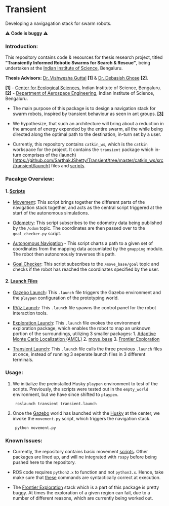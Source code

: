 # Transient

Developing a navigagation stack for swarm robots.

:warning: **Code is buggy** :warning:

### Introduction:

This repository contains code & resources for thesis research project, titled **"Transiently Informed Robotic Swarms for Search & Rescue"**, being undertaken at the <a title="IISc" href="https://iisc.ac.in" target="_blank">Indian Institute of Science</a>, Bengaluru.

**Thesis Advisors:** <a title="Professor Guttal" href="https://teelabiisc.wordpress.com/curriculum-vitae/" target="_blank">Dr. Vishwesha Guttal</a> **[1]** & <a title="Professor Ghose" href="http://aero.iisc.ac.in/people/debasish-ghose/" target="_blank">Dr. Debasish Ghose</a> **[2]**.

**[1]** - <a title="CES, IISc" href="http://ces.iisc.ernet.in" target="_blank">Center for Ecological Sciences</a>, Indian Institute of Science, Bengaluru.
<br>
**[2]** - <a title="Aerospace Engineering, IISc" href="http://www.aero.iisc.ernet.in" target="_blank">Department of Aerospace Engineering</a>, Indian Institute of Science, Bengaluru.

- The main purpose of this package is to design a navigation stack for swarm robots, inspired by transient behaviour as seen in ant groups. <a title="Gelblum et al" href="https://www.nature.com/articles/ncomms8729" target="_blank">**[3]**</a>

- We hypothesize, that such an architecture will bring about a reduction in the amount of energy expended by the entire swarm, all the while being directed along the optimal path to the destination, in-turn set by a user.

- Currently, this repository contains ```catkin_ws```, which is the ```catkin``` workspace for the project. It contains the ```transient``` package which in-turn comprises of the (launch)[https://github.com/SarthakJShetty/Transient/tree/master/catkin_ws/src/transient/launch] files and [scripts](https://github.com/SarthakJShetty/Transient/tree/master/catkin_ws/src/transient/scripts).

### Pacakge Overview:

#### 1. [Scripts](https://github.com/SarthakJShetty/Transient/tree/master/catkin_ws/src/transient/scripts)
	
- [Movement](https://github.com/SarthakJShetty/Transient/blob/master/catkin_ws/src/transient/scripts/movement.py): This script brings together the different parts of the navigation stack together, and acts as the central script triggered at the start of the autonomous simulations.

- [Odometry](https://github.com/SarthakJShetty/Transient/blob/master/catkin_ws/src/transient/scripts/odometry.py): This script subscribes to the odometry data being published by the ```/odom``` topic. The coordinates are then passed over to the ```goal_checker.py``` script.
	
- [Autonomous Navigation](https://github.com/SarthakJShetty/Transient/blob/master/catkin_ws/src/transient/scripts/autonomous_navigation.py) - This script charts a path to a given set of coordinates from the mapping data accumlated by the ```gmapping``` module. The robot then autonomously traverses this path.
	
- [Goal Checker](https://github.com/SarthakJShetty/Transient/blob/master/catkin_ws/src/transient/scripts/goal_checker.py): This script subscribes to the ```/move_base/goal``` topic and checks if the robot has reached the coordinates specified by the user.

#### 2. [Launch Files](https://github.com/SarthakJShetty/Transient/tree/master/catkin_ws/src/transient/launch)

- [Gazebo Launch](https://github.com/SarthakJShetty/Transient/blob/master/catkin_ws/src/transient/launch/transient_gazebo.launch): This ```.launch``` file triggers the Gazebo environment and the ```playpen``` configuration of the prototyping world.
	
- [RViz Launch](https://github.com/SarthakJShetty/Transient/blob/master/catkin_ws/src/transient/launch/transient_rviz.launch): This ```.launch``` file spawns the control panel for the robot interaction tools.
	
- [Exploration Launch](https://github.com/SarthakJShetty/Transient/blob/master/catkin_ws/src/transient/launch/transient_exploration.launch): This ```.launch``` file evokes the environment exploration package, which enables the robot to map an unknown portion of the surroundings, utilizing 3 smaller packages: 1. [Adaptive Monte Carlo Localization (AMCL)](http://wiki.ros.org/amcl) 2. [move_base](http://wiki.ros.org/move_base) 3. [Frontier Exploration](http://wiki.ros.org/frontier_exploration)

- [Transient Launch](https://github.com/SarthakJShetty/Transient/blob/master/catkin_ws/src/transient/launch/transient.launch): This ```.launch``` file calls the three previous ```.launch``` files at once, instead of running 3 seperate launch files in 3 different terminals.

### Usage:

1. We initialize the preinstalled Husky ```playpen``` environment to test of the scripts. Previously, the scripts were tested out in the ```empty_world``` environment, but we have since shifted to ```playpen```.
		
		roslaunch transient transient.launch

2. Once the <a title="Gazebo" href="http://gazebosim.org/" target="_blank">Gazebo</a> world has launched with the <a title="Husky!" href="https://www.clearpathrobotics.com/husky-unmanned-ground-vehicle-robot/" target="_blank">Husky</a> at the center, we invoke the ```movement.py``` script, which triggers the navigation stack.
		
		python movement.py

### Known Issues:

- Currently, the repository contains basic movement <a title="Movement Code!" href="https://github.com/SarthakJShetty/Transient/blob/master/movement.py">scripts</a>. Other packages are lined up, and will ne integrated with ```rospy``` before being pushed here to the repository.

- ROS code requires ```python2.x``` to function and not ```python3.x```. Hence, take make sure that <a title="Python 2.x" href="https://github.com/SarthakJShetty/Transient#usage">these</a> commands are syntactically correct at execution.

- The [Frontier Exploration](http://wiki.ros.org/husky_navigation/Tutorials/Husky%20Frontier%20Exploration%20Demo) stack which is a part of this package is pretty buggy. At times the exploration of a given region can fail, due to a number of different reasons, which are currently being worked out.